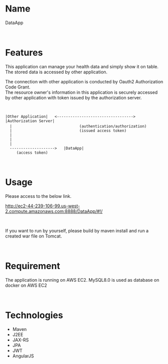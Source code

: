 # Name
DataApp

<br>

# Features
 
This application can manage your health data and simply show it on table. <br>
The stored data is accessed by other application.

The connection with other application is conducted by Oauth2 Authorization Code Grant.<br>
The resource owner's information in this application is securely accessed by other application with token issued by the authorization server.

<br>

    |Other Application|   <---------------------------------->   |Authorization Server|
      |                              (authentication/authorization)　
      |                              (issued access token)
      |      
      | 
      | 
      -------------------->   |DataApp|
         (access token)


<br>

# Usage
Please access to the below link.<br>


<http://ec2-44-239-106-99.us-west-2.compute.amazonaws.com:8888/DataApp/#!/>

<br>

If you want to run by yourself, please build by maven install and run a created war file on Tomcat.

<br>

# Requirement
The application is running on AWS EC2. 
MySQL8.0 is used as database on docker on AWS EC2

<br>
 
# Technologies
* Maven 
* J2EE
* JAX-RS
* JPA
* JWT
* AngularJS
